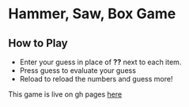 # Hammer, Saw, Box Game

## How to Play

- Enter your guess in place of **??** next to each item.
- Press guess to evaluate your guess
- Reload to reload the numbers and guess more!

This game is live on gh pages [here](https://3mrfouad.github.io/hammerSawBox/)
